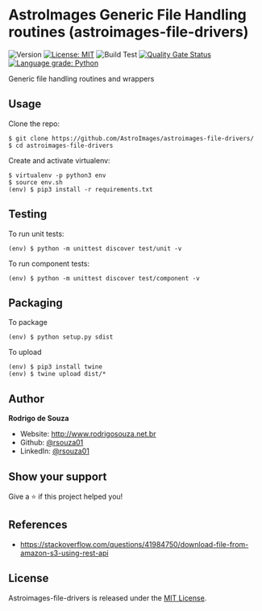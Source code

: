 AstroImages Generic File Handling routines (astroimages-file-drivers)
=================================
![Version](https://img.shields.io/badge/version-0.1.4-blue.svg?cacheSeconds=2592000)
[![License: MIT](https://img.shields.io/badge/License-MIT-yellow.svg)](#)
![Build Test](https://github.com/AstroImages/astroimages-file-drivers/workflows/Build%20Test%20(astroimages-file-drivers)/badge.svg)
[![Quality Gate Status](https://sonarcloud.io/api/project_badges/measure?project=AstroImages_astroimages-file-drivers&metric=alert_status)](https://sonarcloud.io/dashboard?id=AstroImages_astroimages-file-drivers)
[![Language grade: Python](https://img.shields.io/lgtm/grade/python/g/AstroImages/astroimages-file-drivers.svg?logo=lgtm&logoWidth=18)](https://lgtm.com/projects/g/AstroImages/astroimages-file-drivers/context:python)

Generic file handling routines and wrappers


Usage
-----

Clone the repo:

```console
$ git clone https://github.com/AstroImages/astroimages-file-drivers/
$ cd astroimages-file-drivers
```


Create and activate virtualenv:

```console
$ virtualenv -p python3 env
$ source env.sh
(env) $ pip3 install -r requirements.txt
```

## Testing

To run unit tests:

```console
(env) $ python -m unittest discover test/unit -v
```

To run component tests:

```console
(env) $ python -m unittest discover test/component -v
```

## Packaging

To package
    
```console
(env) $ python setup.py sdist
```

To upload

```console
(env) $ pip3 install twine
(env) $ twine upload dist/*
```

## Author

**Rodrigo de Souza**

* Website: http://www.rodrigosouza.net.br
* Github: [@rsouza01](https://github.com/rsouza01)
* LinkedIn: [@rsouza01](https://linkedin.com/in/rsouza01)

## Show your support

Give a ⭐️ if this project helped you!


## References

- https://stackoverflow.com/questions/41984750/download-file-from-amazon-s3-using-rest-api


License
-------

Astroimages-file-drivers is released under the [MIT License](LICENSE).


